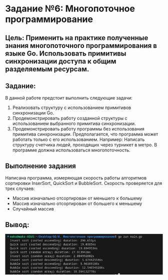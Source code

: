 # Задание №6: Многопоточное программирование
## Цель: Применить на практике полученные знания многопоточного программирования в языке Go. Использовать примитивы синхронизации доступа к общим разделяемым ресурсам.
## Задание:
В данной работе предстоит выполнить следующие задачи:
1. Реализовать структуру с использованием примитивов синхронизации Go.
2. Продемонстрировать работу созданной структуры с использованием выбранного примитива синхронизации.
3. Продемонстрировать работу программы без использования примитива синхронизации. Предполагается, что программа может работать только с его использованием. Например: Написать структуру счетчика людей, проходящих через турникет в метро. В программе должна использоваться многопоточность.

## Выполнение задания
Написана программа, измеряющая скорость работы алгоритмов сортировки InserSort, QuickSort и BubbleSort.
Скорость проверяется для трех случаев:
- Массив изначально отсортирован от меньшего к большему
- Массив изначально отсортирован от большего к меньшему
- Случайный массив

## Вывод:
<img src = "https://github.com/100thKing/Go_DEV_School/blob/main/6.%20%D0%9C%D0%BD%D0%BE%D0%B3%D0%BE%D0%BF%D0%BE%D1%82%D0%BE%D1%87%D0%BD%D0%BE%D0%B5%20%D0%BF%D1%80%D0%BE%D0%B3%D1%80%D0%B0%D0%BC%D0%BC%D0%B8%D1%80%D0%BE%D0%B2%D0%B0%D0%BD%D0%B8%D0%B5/source/Pasted%20image.png">

